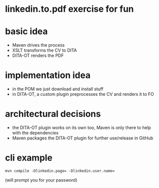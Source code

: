 # linkedin.to.pdf exercise for fun

# basic idea

* Maven drives the process
* XSLT transforms the CV to DITA
* DITA-OT renders the PDF

# implementation idea

* in the POM we just download and install stuff
* in DITA-OT, a custom plugin preprocesses the CV and renders it to FO

# architectural decisions

* the DITA-OT plugin works on its own too, Maven is only there to help with the dependencies
* Maven packages the DITA-OT plugin for further use/release in GitHub

# cli example

    mvn compile -Dlinkedin.page= -Dlinkedin.user.name=

(will prompt you for your password)